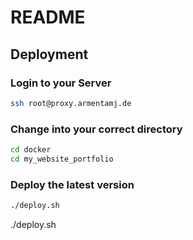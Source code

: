 # README

## Deployment

### Login to your Server
```bash
ssh root@proxy.armentamj.de
```

### Change into your correct directory
```bash
cd docker
cd my_website_portfolio
```

### Deploy the latest version
```bash
./deploy.sh
```


./deploy.sh